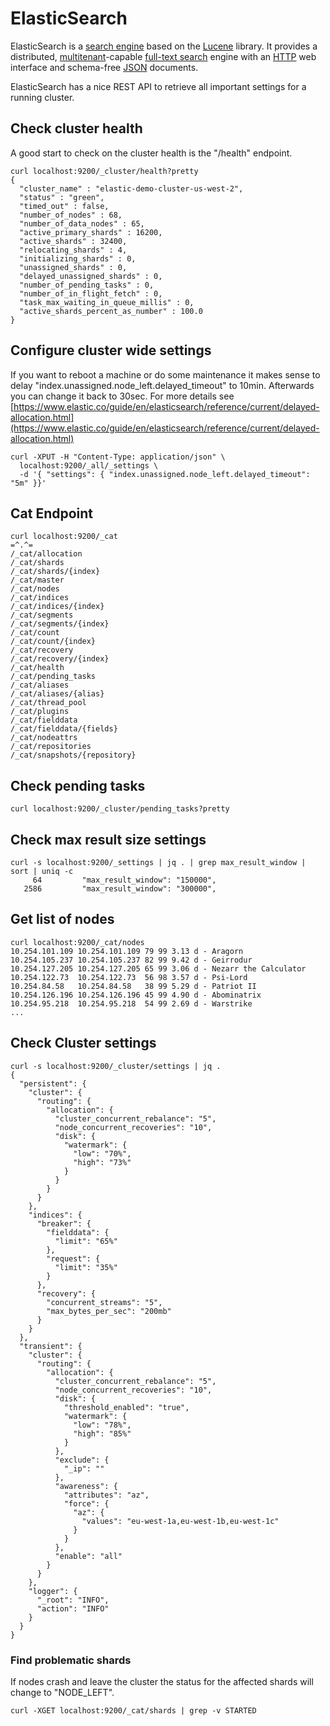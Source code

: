 # ElasticSearch

ElasticSearch is a [search engine](https://en.wikipedia.org/wiki/Search\_engine\_\(computing\)) based on the [Lucene](https://en.wikipedia.org/wiki/Lucene) library. It provides a distributed, [multitenant](https://en.wikipedia.org/wiki/Multitenancy)-capable [full-text search](https://en.wikipedia.org/wiki/Full-text\_search) engine with an [HTTP](https://en.wikipedia.org/wiki/HTTP) web interface and schema-free [JSON](https://en.wikipedia.org/wiki/JSON) documents.&#x20;

ElasticSearch has a nice REST API to retrieve all important settings for a running cluster.&#x20;

## Check cluster health

A good start to check on the cluster health is the "/health" endpoint.&#x20;

```
curl localhost:9200/_cluster/health?pretty
{
  "cluster_name" : "elastic-demo-cluster-us-west-2",
  "status" : "green",
  "timed_out" : false,
  "number_of_nodes" : 68,
  "number_of_data_nodes" : 65,
  "active_primary_shards" : 16200,
  "active_shards" : 32400,
  "relocating_shards" : 4,
  "initializing_shards" : 0,
  "unassigned_shards" : 0,
  "delayed_unassigned_shards" : 0,
  "number_of_pending_tasks" : 0,
  "number_of_in_flight_fetch" : 0,
  "task_max_waiting_in_queue_millis" : 0,
  "active_shards_percent_as_number" : 100.0
}
```

## Configure cluster wide settings

If you want to reboot a machine or do some maintenance it makes sense to delay "index.unassigned.node\_left.delayed\_timeout" to 10min. Afterwards you can change it back to 30sec. For more details see [https://www.elastic.co/guide/en/elasticsearch/reference/current/delayed-allocation.html](https://www.elastic.co/guide/en/elasticsearch/reference/current/delayed-allocation.html)

```
curl -XPUT -H "Content-Type: application/json" \ 
  localhost:9200/_all/_settings \
  -d '{ "settings": { "index.unassigned.node_left.delayed_timeout": "5m" }}'
```

## Cat Endpoint

```
curl localhost:9200/_cat
=^.^=
/_cat/allocation
/_cat/shards
/_cat/shards/{index}
/_cat/master
/_cat/nodes
/_cat/indices
/_cat/indices/{index}
/_cat/segments
/_cat/segments/{index}
/_cat/count
/_cat/count/{index}
/_cat/recovery
/_cat/recovery/{index}
/_cat/health
/_cat/pending_tasks
/_cat/aliases
/_cat/aliases/{alias}
/_cat/thread_pool
/_cat/plugins
/_cat/fielddata
/_cat/fielddata/{fields}
/_cat/nodeattrs
/_cat/repositories
/_cat/snapshots/{repository}
```

## Check pending tasks

```
curl localhost:9200/_cluster/pending_tasks?pretty
```

## Check max result size settings

```
curl -s localhost:9200/_settings | jq . | grep max_result_window | sort | uniq -c
     64         "max_result_window": "150000",
   2586         "max_result_window": "300000",
```

## Get list of nodes

```
curl localhost:9200/_cat/nodes
10.254.101.109 10.254.101.109 79 99 3.13 d - Aragorn
10.254.105.237 10.254.105.237 82 99 9.42 d - Geirrodur
10.254.127.205 10.254.127.205 65 99 3.06 d - Nezarr the Calculator
10.254.122.73  10.254.122.73  56 98 3.57 d - Psi-Lord
10.254.84.58   10.254.84.58   38 99 5.29 d - Patriot II
10.254.126.196 10.254.126.196 45 99 4.90 d - Abominatrix
10.254.95.218  10.254.95.218  54 99 2.69 d - Warstrike
...
```

## Check Cluster settings

```
curl -s localhost:9200/_cluster/settings | jq .
{
  "persistent": {
    "cluster": {
      "routing": {
        "allocation": {
          "cluster_concurrent_rebalance": "5",
          "node_concurrent_recoveries": "10",
          "disk": {
            "watermark": {
              "low": "70%",
              "high": "73%"
            }
          }
        }
      }
    },
    "indices": {
      "breaker": {
        "fielddata": {
          "limit": "65%"
        },
        "request": {
          "limit": "35%"
        }
      },
      "recovery": {
        "concurrent_streams": "5",
        "max_bytes_per_sec": "200mb"
      }
    }
  },
  "transient": {
    "cluster": {
      "routing": {
        "allocation": {
          "cluster_concurrent_rebalance": "5",
          "node_concurrent_recoveries": "10",
          "disk": {
            "threshold_enabled": "true",
            "watermark": {
              "low": "78%",
              "high": "85%"
            }
          },
          "exclude": {
            "_ip": ""
          },
          "awareness": {
            "attributes": "az",
            "force": {
              "az": {
                "values": "eu-west-1a,eu-west-1b,eu-west-1c"
              }
            }
          },
          "enable": "all"
        }
      }
    },
    "logger": {
      "_root": "INFO",
      "action": "INFO"
    }
  }
}
```

### Find problematic shards

If nodes crash and leave the cluster the status for the affected shards will change to "NODE\_LEFT".

```
curl -XGET localhost:9200/_cat/shards | grep -v STARTED
```

